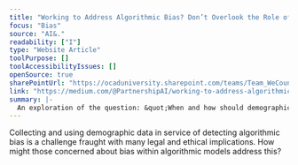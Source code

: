 ```yaml
---
title: "Working to Address Algorithmic Bias? Don’t Overlook the Role of Demographic Data"
focus: "Bias"
source: "AI&."
readability: ["I"]
type: "Website Article"
toolPurpose: []
toolAccessibilityIssues: []
openSource: true
sharePointUrl: "https://ocaduniversity.sharepoint.com/teams/Team_WeCount/Shared%20Documents/Resources%20and%20Tools/Literature%20(curated)/Working%20to%20Address%20Algorithmic%20Bias%20Don%E2%80%99t%20Overlook%20the%20Role%20of%20Demographic%20Data.pdf"
link: "https://medium.com/@PartnershipAI/working-to-address-algorithmic-bias-dont-overlook-the-role-of-demographic-data-e71c304ee742"
summary: |-
  An exploration of the question: &quot;When and how should demographic data be collected and used in service of algorithmic bias detection and mitigation?&quot; This article shares highlights from the convening conversation and introduces a new PAI research project that explores access to and usage of demographic data as a barrier to detecting bias.
---
```

Collecting and using demographic data in service of detecting algorithmic bias is a challenge fraught with many legal and ethical implications. How might those concerned about bias within algorithmic models address this?
